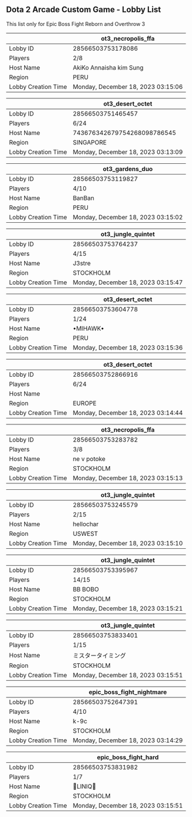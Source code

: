 ## Dota 2 Arcade Custom Game - Lobby List

This list only for Epic Boss Fight Reborn and Overthrow 3

|  | ot3_necropolis_ffa |
| ------ | ------ |
| Lobby ID | 28566503753178086 |
| Players | 2/8 |
| Host Name | AkiKo Annaisha kim Sung |
| Region | PERU |
| Lobby Creation Time | Monday, December 18, 2023 03:15:06 |


|  | ot3_desert_octet |
| ------ | ------ |
| Lobby ID | 28566503751465457 |
| Players | 6/24 |
| Host Name | 743676342679754268098786545 |
| Region | SINGAPORE |
| Lobby Creation Time | Monday, December 18, 2023 03:13:09 |


|  | ot3_gardens_duo |
| ------ | ------ |
| Lobby ID | 28566503753119827 |
| Players | 4/10 |
| Host Name | BanBan |
| Region | PERU |
| Lobby Creation Time | Monday, December 18, 2023 03:15:02 |


|  | ot3_jungle_quintet |
| ------ | ------ |
| Lobby ID | 28566503753764237 |
| Players | 4/15 |
| Host Name | J3stre |
| Region | STOCKHOLM |
| Lobby Creation Time | Monday, December 18, 2023 03:15:47 |


|  | ot3_desert_octet |
| ------ | ------ |
| Lobby ID | 28566503753604778 |
| Players | 1/24 |
| Host Name | •MIHAWK• |
| Region | PERU |
| Lobby Creation Time | Monday, December 18, 2023 03:15:36 |


|  | ot3_desert_octet |
| ------ | ------ |
| Lobby ID | 28566503752866916 |
| Players | 6/24 |
| Host Name | <Cyborgix> |
| Region | EUROPE |
| Lobby Creation Time | Monday, December 18, 2023 03:14:44 |


|  | ot3_necropolis_ffa |
| ------ | ------ |
| Lobby ID | 28566503753283782 |
| Players | 3/8 |
| Host Name | ne v potoke |
| Region | STOCKHOLM |
| Lobby Creation Time | Monday, December 18, 2023 03:15:13 |


|  | ot3_jungle_quintet |
| ------ | ------ |
| Lobby ID | 28566503753245579 |
| Players | 2/15 |
| Host Name | hellochar |
| Region | USWEST |
| Lobby Creation Time | Monday, December 18, 2023 03:15:10 |


|  | ot3_jungle_quintet |
| ------ | ------ |
| Lobby ID | 28566503753395967 |
| Players | 14/15 |
| Host Name | BB BOBO |
| Region | STOCKHOLM |
| Lobby Creation Time | Monday, December 18, 2023 03:15:21 |


|  | ot3_jungle_quintet |
| ------ | ------ |
| Lobby ID | 28566503753833401 |
| Players | 1/15 |
| Host Name | ミスタータイミング |
| Region | STOCKHOLM |
| Lobby Creation Time | Monday, December 18, 2023 03:15:51 |


|  | epic_boss_fight_nightmare |
| ------ | ------ |
| Lobby ID | 28566503752647391 |
| Players | 4/10 |
| Host Name | k-9c |
| Region | STOCKHOLM |
| Lobby Creation Time | Monday, December 18, 2023 03:14:29 |


|  | epic_boss_fight_hard |
| ------ | ------ |
| Lobby ID | 28566503753831982 |
| Players | 1/7 |
| Host Name | 🔰LINIQ🔰 |
| Region | STOCKHOLM |
| Lobby Creation Time | Monday, December 18, 2023 03:15:51 |


